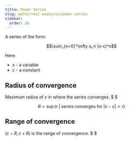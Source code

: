 ```yaml
---
title: Power Series
slug: maths/real-analysis/power-series
sidebar:
  order: 26
---
```


A series of the form:

```math
\sum_{n=0}^\infty
a_n (x-c)^n
```

Here:

- $x$ - a variable
- $c$ - a constant

## Radius of convergence

Maximum radius of $x$ in where the series converges. $ $

```math
R = \sup{\big\{r\;|\; \text{series converges for}\; |x-c| < r\big\}}
```

## Range of convergence

$(c-R,c+R)$ is the range of convergence. $ $
